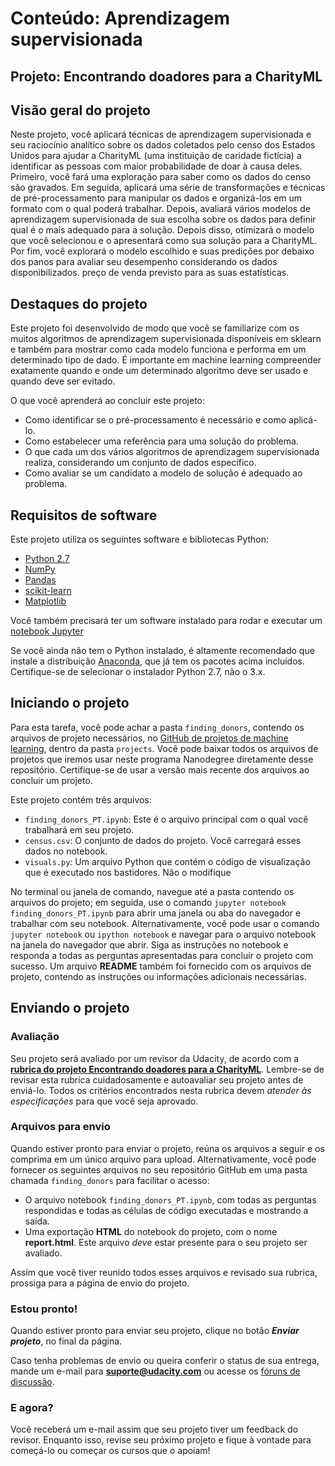 # Conteúdo: Aprendizagem supervisionada
## Projeto: Encontrando doadores para a CharityML

## Visão geral do projeto
Neste projeto, você aplicará técnicas de aprendizagem supervisionada e seu raciocínio analítico sobre os dados coletados pelo censo dos Estados Unidos para ajudar a CharityML (uma instituição de caridade fictícia) a identificar as pessoas com maior probabilidade de doar à causa deles. Primeiro, você fará uma exploração para saber como os dados do censo são gravados. Em seguida, aplicará uma série de transformações e técnicas de pré-processamento para manipular os dados e organizá-los em um formato com o qual poderá trabalhar. Depois, avaliará vários modelos de aprendizagem supervisionada de sua escolha sobre os dados para definir qual é o mais adequado para a solução. Depois disso, otimizará o modelo que você selecionou e o apresentará como sua solução para a CharityML. Por fim, você explorará o modelo escolhido e suas predições por debaixo dos panos para avaliar seu desempenho considerando os dados disponibilizados.
preço de venda previsto para as suas estatísticas.

## Destaques do projeto
Este projeto foi desenvolvido de modo que você se familiarize com os muitos algoritmos de aprendizagem supervisionada disponíveis em sklearn e também para mostrar como cada modelo funciona e performa em um determinado tipo de dado. É importante em machine learning compreender exatamente quando e onde um determinado algoritmo deve ser usado e quando deve ser evitado.

O que você aprenderá ao concluir este projeto:
- Como identificar se o pré-processamento é necessário e como aplicá-lo.
- Como estabelecer uma referência para uma solução do problema.
- O que cada um dos vários algoritmos de aprendizagem supervisionada realiza, considerando um conjunto de dados específico.
- Como avaliar se um candidato a modelo de solução é adequado ao problema.

## Requisitos de software

Este projeto utiliza os seguintes software e bibliotecas Python:

- [Python 2.7](https://www.python.org/download/releases/2.7/)
- [NumPy](http://www.numpy.org/)
- [Pandas](http://pandas.pydata.org/)
- [scikit-learn](http://scikit-learn.org/stable/)
- [Matplotlib](http://matplotlib.org/)

Você também precisará ter um software instalado para rodar e executar um [notebook Jupyter](http://ipython.org/notebook.html)

Se você ainda não tem o Python instalado, é altamente recomendado que instale a distribuição [Anaconda](http://continuum.io/downloads), que já tem os pacotes acima incluídos. Certifique-se de selecionar o instalador Python 2.7, não o 3.x.

## Iniciando o projeto

Para esta tarefa, você pode achar a pasta `finding_donors`, contendo os arquivos de projeto necessários, no [GitHub de projetos de machine learning](https://github.com/udacity/br-machine-learning), dentro da pasta `projects`. Você pode baixar todos os arquivos de projetos que iremos usar neste programa Nanodegree diretamente desse repositório. Certifique-se de usar a versão mais recente dos arquivos ao concluir um projeto.

Este projeto contém três arquivos:

- `finding_donors_PT.ipynb`: Este é o arquivo principal com o qual você trabalhará em seu projeto.
- `census.csv`: O conjunto de dados do projeto. Você carregará esses dados no notebook.
- `visuals.py`: Um arquivo Python que contém o código de visualização que é executado nos bastidores. Não o modifique

No terminal ou janela de comando, navegue até a pasta contendo os arquivos do projeto; em seguida, use o comando `jupyter notebook finding_donors_PT.ipynb` para abrir uma janela ou aba do navegador e trabalhar com seu notebook. Alternativamente, você pode usar o comando `jupyter notebook` ou `ipython notebook` e navegar para o arquivo notebook na janela do navegador que abrir. Siga as instruções no notebook e responda a todas as perguntas apresentadas para concluir o projeto com sucesso. Um arquivo **README** também foi fornecido com os arquivos de projeto, contendo as instruções ou informações adicionais necessárias.

## Enviando o projeto

### Avaliação
Seu projeto será avaliado por um revisor da Udacity, de acordo com a **<a href="https://review.udacity.com/#!/rubrics/1499/view" target="_blank">rubrica do projeto Encontrando doadores para a CharityML</a>**. Lembre-se de revisar esta rubrica cuidadosamente e autoavaliar seu projeto antes de enviá-lo. Todos os critérios encontrados nesta rubrica devem *atender às especificações* para que você seja aprovado.

### Arquivos para envio
Quando estiver pronto para enviar o projeto, reúna os arquivos a seguir e os comprima em um único arquivo para upload. Alternativamente, você pode fornecer os seguintes arquivos no seu repositório GitHub em uma pasta chamada `finding_donors` para facilitar o acesso:
 - O arquivo notebook `finding_donors_PT.ipynb`, com todas as perguntas respondidas e todas as células de código executadas e mostrando a saída.
 - Uma exportação **HTML** do notebook do projeto, com o nome **report.html**. Este arquivo *deve* estar presente para o seu projeto ser avaliado.

Assim que você tiver reunido todos esses arquivos e revisado sua rubrica, prossiga para a página de envio do projeto.

### Estou pronto!
Quando estiver pronto para enviar seu projeto, clique no botão ***Enviar projeto***, no final da página.

Caso tenha problemas de envio ou queira conferir o status de sua entrega, mande um e-mail para **suporte@udacity.com** ou acesse os <a href="http://discussions.udacity.com" target="_blank">fóruns de discussão</a>.

### E agora?
Você receberá um e-mail assim que seu projeto tiver um feedback do revisor. Enquanto isso, revise seu próximo projeto e fique à vontade para começá-lo ou começar os cursos que o apoiam!
